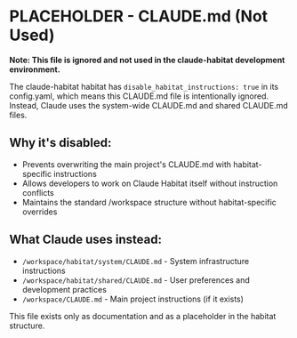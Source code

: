 # PLACEHOLDER - CLAUDE.md (Not Used)

**Note: This file is ignored and not used in the claude-habitat development environment.**

The claude-habitat habitat has `disable_habitat_instructions: true` in its config.yaml, 
which means this CLAUDE.md file is intentionally ignored. Instead, Claude uses the 
system-wide CLAUDE.md and shared CLAUDE.md files.

## Why it's disabled:
- Prevents overwriting the main project's CLAUDE.md with habitat-specific instructions
- Allows developers to work on Claude Habitat itself without instruction conflicts
- Maintains the standard /workspace structure without habitat-specific overrides

## What Claude uses instead:
- `/workspace/habitat/system/CLAUDE.md` - System infrastructure instructions
- `/workspace/habitat/shared/CLAUDE.md` - User preferences and development practices  
- `/workspace/CLAUDE.md` - Main project instructions (if it exists)

This file exists only as documentation and as a placeholder in the habitat structure.